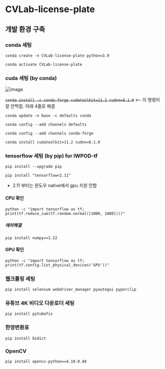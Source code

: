 # CVLab-license-plate


## 개발 환경 구축

### conda 세팅

`conda create -n CVLab-license-plate python=3.9`

`conda activate CVLab-license-plate`

### cuda 세팅 (by conda)

![image](https://github.com/user-attachments/assets/7531b017-16f9-472d-800c-c1ef55f94a99)


~~`conda install -c conda-forge cudatoolkit=11.2 cudnn=8.1.0`~~   <-- 이 명령이 잘 안먹힘. 아래 4줄로 해결

`conda update -n base -c defaults conda`

`conda config --add channels defaults`

`conda config --add channels conda-forge`

`conda install cudatoolkit=11.2 cudnn=8.1.0`

    
### tensorflow 세팅 (by pip) for IWPOD-tf

`pip install --upgrade pip`

`pip install "tensorflow<2.11"`

* 2.11 부터는 윈도우 native에서 gpu 지원 안함

#### CPU 확인

`python -c "import tensorflow as tf; print(tf.reduce_sum(tf.random.normal([1000, 1000])))"`

##### 에러해결

`pip install numpy==1.22`

#### GPU 확인

`python -c "import tensorflow as tf; print(tf.config.list_physical_devices('GPU'))"`

### 웹크롤링 세팅

`pip install selenium webdriver_manager pyautogui pyperclip`

### 유튜브 4K 비디오 다운로더 세팅

`pip install pytubefix`

### 한영변환표

`pip install bidict`

### OpenCV

`pip install opencv-python==4.10.0.84`

